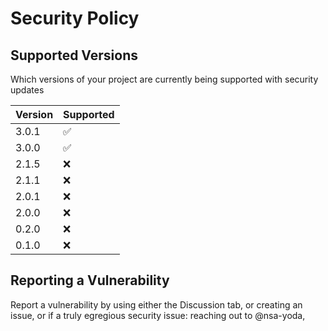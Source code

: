 # Security Policy

## Supported Versions

Which versions of your project are currently being supported with security updates

| Version | Supported          |
| ------- | ------------------ |
| 3.0.1   | :white_check_mark: |
| 3.0.0   | :white_check_mark: |
| 2.1.5   | :x:                |
| 2.1.1   | :x:                |
| 2.0.1   | :x:                |
| 2.0.0   | :x:                |
| 0.2.0   | :x:                |
| 0.1.0   | :x:                |

## Reporting a Vulnerability

Report a vulnerability by using either the Discussion tab, or creating an issue, or if a truly egregious security issue: reaching out to @nsa-yoda,
